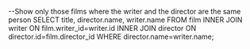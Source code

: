 --Show only those films where the writer and the director are the same person
SELECT title, director.name, writer.name
FROM film
INNER JOIN writer ON film.writer_id=writer.id
INNER JOIN director ON director.id=film.director_id WHERE director.name=writer.name;